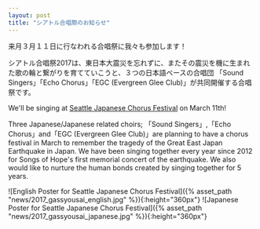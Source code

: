 ```yaml
---
layout: post
title: "シアトル合唱際のお知らせ"
---
```



来月３月１１日に行なわれる合唱祭に我々も参加します！

シアトル合唱祭2017は、東日本大震災を忘れずに、またその震災を機に生まれた歌の輪と繋がりを育てていこうと、３つの日本語ベースの合唱団 「Sound Singers」「Echo Chorus」「EGC (Evergreen Glee Club)」が共同開催する合唱祭です。

We'll be singing at [Seattle Japanese Chorus Festival](https://www.facebook.com/Seattle.Japanese.Chorus.Festival/) on March 11th!

Three Japanese/Japanese related choirs; 「Sound Singers」,「Echo Chorus」and「EGC (Evergreen Glee Club)」are planning to have a chorus festival in March to remember the tragedy of the Great East Japan Earthquake in Japan. 
We have been singing together every year since 2012 for Songs of Hope's first memorial concert of the earthquake. 
We also would like to nurture the human bonds created by singing together for 5 years.


![English Poster for Seattle Japanese Chorus Festival]({% asset_path "news/2017_gassyousai_english.jpg" %}){:height="360px"}
![Japanese Poster for Seattle Japanese Chorus Festival]({% asset_path "news/2017_gassyousai_japanese.jpg" %}){:height="360px"}